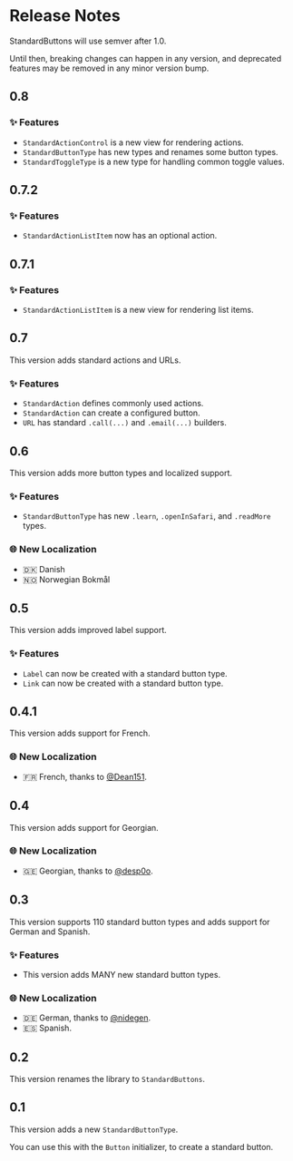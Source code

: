 # Release Notes

StandardButtons will use semver after 1.0. 

Until then, breaking changes can happen in any version, and deprecated features may be removed in any minor version bump.



## 0.8

### ✨ Features

* `StandardActionControl` is a new view for rendering actions.
* `StandardButtonType` has new types and renames some button types.
* `StandardToggleType` is a new type for handling common toggle values.



## 0.7.2

### ✨ Features

* `StandardActionListItem` now has an optional action.



## 0.7.1

### ✨ Features

* `StandardActionListItem` is a new view for rendering list items.



## 0.7

This version adds standard actions and URLs. 

### ✨ Features

* `StandardAction` defines commonly used actions.
* `StandardAction` can create a configured button.
* `URL` has standard `.call(...)` and `.email(...)` builders.



## 0.6

This version adds more button types and localized support. 

### ✨ Features

* `StandardButtonType` has new `.learn`, `.openInSafari`, and `.readMore` types.

### 🌐 New Localization

* 🇩🇰 Danish 
* 🇳🇴 Norwegian Bokmål



## 0.5

This version adds improved label support. 

### ✨ Features

* `Label` can now be created with a standard button type.
* `Link` can now be created with a standard button type. 



## 0.4.1

This version adds support for French. 

### 🌐 New Localization

* 🇫🇷 French, thanks to [@Dean151](https://github.com/Dean151). 



## 0.4

This version adds support for Georgian. 

### 🌐 New Localization

* 🇬🇪 Georgian, thanks to [@desp0o](https://github.com/desp0o). 



## 0.3

This version supports 110 standard button types and adds support for German and Spanish. 

### ✨ Features

* This version adds MANY new standard button types.

### 🌐 New Localization

* 🇩🇪 German, thanks to [@nidegen](https://github.com/nidegen). 
* 🇪🇸 Spanish. 



## 0.2

This version renames the library to `StandardButtons`. 



## 0.1

This version adds a new `StandardButtonType`.

You can use this with the `Button` initializer, to create a standard button. 

